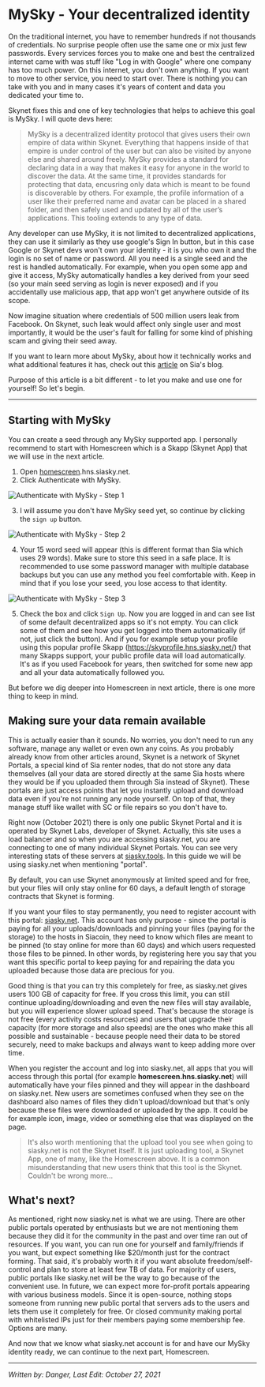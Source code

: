 # MySky - Your decentralized identity

On the traditional internet, you have to remember hundreds if not thousands of credentials. No surprise people often use the same one or mix just few passwords. Every services forces you to make one and best the centralized internet came with was stuff like "Log in with Google" where one company has too much power. On this internet, you don't own anything. If you want to move to other service, you need to start over. There is nothing you can take with you and in many cases it's years of content and data you dedicated your time to.

Skynet fixes this and one of key technologies that helps to achieve this goal is MySky. I will quote devs here:

>MySky is a decentralized identity protocol that gives users their own empire of data within Skynet. Everything that happens inside of that empire is under control of the user but can also be visited by anyone else and shared around freely. MySky provides a standard for declaring data in a way that makes it easy for anyone in the world to discover the data. At the same time, it provides standards for protecting that data, encusring only data which is meant to be found is discoverable by others. For example, the profile information of a user like their preferred name and avatar can be placed in a shared folder, and then safely used and updated by all of the user’s applications. This tooling extends to any type of data.

Any developer can use MySky, it is not limited to decentralized applications, they can use it similarly as they use google's Sign In button, but in this case Google or Skynet devs won't own your identity - it is you who own it and the login is no set of name or password. All you need is a single seed and the rest is handled automatically. For example, when you open some app and give it access, MySky automatically handles a key derived from your seed (so your main seed serving as login is never exposed) and if you accidentally use malicious app, that app won't get anywhere outside of its scope.

Now imagine situation where credentials of 500 million users leak from Facebook. On Skynet, such leak would affect only single user and most importantly, it would be the user's fault for falling for some kind of phishing scam and giving their seed away.

If you want to learn more about MySky, about how it technically works and what additional features it has, check out this [article](https://blog.sia.tech/mysky-your-home-on-the-global-operating-system-of-the-future-5a288f89825c) on Sia's blog.

Purpose of this article is a bit different - to let you make and use one for yourself! So let's begin.

---

## Starting with MySky

You can create a seed through any MySky supported app. I personally recommend to start with Homescreen which is a Skapp (Skynet App) that we will use in the next article.

1. Open [homescreen](https://homescreen.hns.siasky.net/).hns.siasky.net.
2. Click Authenticate with MySky.

![Authenticate with MySky - Step 1](../static/assets/mysky/mysky-auth-1.png)

3. I will assume you don't have MySky seed yet, so continue by clicking the `sign up` button.

![Authenticate with MySky - Step 2](../static/assets/mysky/mysky-auth-2.png)

4. Your 15 word seed will appear (this is different format than Sia which uses 29 words). Make sure to store this seed in a safe place. It is recommended to use some password manager with multiple database backups but you can use any method you feel comfortable with. Keep in mind that if you lose your seed, you lose access to that identity.

![Authenticate with MySky - Step 3](../static/assets/mysky/mysky-auth-3.png)

5. Check the box and click `Sign Up`. Now you are logged in and can see list of some default decentralized apps so it's not empty. You can click some of them and see how you get logged into them automatically (if not, just click the button). And if you for example setup your profile using this popular profile Skapp (https://skyprofile.hns.siasky.net/) that many Skapps support, your public profile data will load automatically. It's as if you used Facebook for years, then switched for some new app and all your data automatically followed you.

But before we dig deeper into Homescreen in next article, there is one more thing to keep in mind.

## Making sure your data remain available

This is actually easier than it sounds. No worries, you don't need to run any software, manage any wallet or even own any coins. As you probably already know from other articles around, Skynet is a network of Skynet Portals, a special kind of Sia renter nodes, that do not store any data themselves (all your data are stored directly at the same Sia hosts where they would be if you uploaded them through Sia instead of Skynet). These portals are just access points that let you instantly upload and download data even if you're not running any node yourself. On top of that, they manage stuff like wallet with SC or file repairs so you don't have to.

Right now (October 2021) there is only one public Skynet Portal and it is operated by Skynet Labs, developer of Skynet. Actually, this site uses a load balancer and so when you are accessing siasky.net, you are connecting to one of many individual Skynet Portals. You can see very interesting stats of these servers at [siasky.tools](https://siasky.tools/). In this guide we will be using siasky.net when mentioning "portal".

By default, you can use Skynet anonymously at limited speed and for free, but your files will only stay online for 60 days, a default length of storage contracts that Skynet is forming.

If you want your files to stay permanently, you need to register account with this portal: [siasky.net](https://siasky.net/). This account has only purpose - since the portal is paying for all your uploads/downloads and pinning your files (paying for the storage) to the hosts in Siacoin, they need to know which files are meant to be pinned (to stay online for more than 60 days) and which users requested those files to be pinned. In other words, by registering here you say that you want this specific portal to keep paying for and repairing the data you uploaded because those data are precious for you.

Good thing is that you can try this completely for free, as siasky.net gives users 100 GB of capacity for free. If you cross this limit, you can still continue uploading/downloading and even the new files will stay available, but you will experience slower upload speed. That's because the storage is not free (every activity costs resources) and users that upgrade their capacity (for more storage and also speeds) are the ones who make this all possible and sustainable - because people need their data to be stored securely, need to make backups and always want to keep adding more over time.

When you register the account and log into siasky.net, all apps that you will access through this portal (for example **homescreen.hns.siasky.net**) will automatically have your files pinned and they will appear in the dashboard on siasky.net. New users are sometimes confused when they see on the dashboard also names of files they didn't upload/download but that's only because these files were downloaded or uploaded by the app. It could be for example icon, image, video or something else that was displayed on the page.

> It's also worth mentioning that the upload tool you see when going to siasky.net is not the Skynet itself. It is just uploading tool, a Skynet App, one of many, like the Homescreen above. It is a common misunderstanding that new users think that this tool is the Skynet. Couldn't be wrong more...

## What's next?

As mentioned, right now siasky.net is what we are using. There are other public portals operated by enthusiasts but we are not mentioning them because they did it for the community in the past and over time ran out of resources. If you want, you can run one for yourself and family/friends if you want, but expect something like $20/month just for the contract forming. That said, it's probably worth it if you want absolute freedom/self-control and plan to store at least few TB of data. For majority of users, public portals like siasky.net will be the way to go because of the convenient use. In future, we can expect more for-profit portals appearing with various business models. Since it is open-source, nothing stops someone from running new public portal that servers ads to the users and lets them use it completely for free. Or closed community making portal with whitelisted IPs just for their members paying some membership fee. Options are many.

And now that we know what siasky.net account is for and have our MySky identity ready, we can continue to the next part, Homescreen.

---
*Written by: Danger, Last Edit: October 27, 2021*



